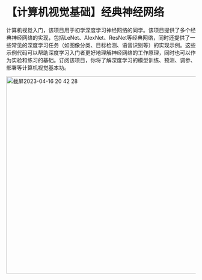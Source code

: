 # 【计算机视觉基础】经典神经网络
计算机视觉入门，该项目用于初学深度学习神经网络的同学。该项目提供了多个经典神经网络的实现，包括LeNet、AlexNet、ResNet等经典网络，同时还提供了一些常见的深度学习任务（如图像分类、目标检测、语音识别等）的实现示例。这些示例代码可以帮助深度学习入门者更好地理解神经网络的工作原理，同时也可以作为实验和练习的基础。订阅该项目，你将了解深度学习的模型训练、预测、调参、部署等计算机视觉基本功。


<img width="525" alt="截屏2023-04-16 20 42 28" src="https://user-images.githubusercontent.com/127123332/232313393-ac4c4a8c-b46b-4d09-aac6-667d6a88564c.png">

